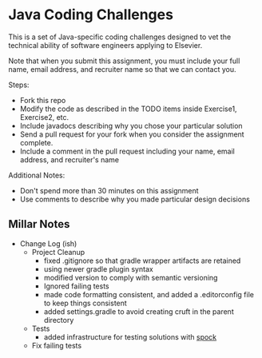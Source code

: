 # Java Coding Challenges

This is a set of Java-specific coding challenges designed to vet the technical ability of software engineers applying to Elsevier.

Note that when you submit this assignment, 
you must include your full name, email address, and recruiter name 
so that we can contact you.

Steps:

- Fork this repo
- Modify the code as described in the TODO items inside Exercise1, Exercise2, etc.
- Include javadocs describing why you chose your particular solution
- Send a pull request for your fork when you consider the assignment complete.
- Include a comment in the pull request including your name, email address, and recruiter's name

Additional Notes:

- Don't spend more than 30 minutes on this assignment
- Use comments to describe why you made particular design decisions


## Millar Notes

* Change Log (ish)
    * Project Cleanup
        * fixed .gitignore so that gradle wrapper artifacts are retained
        * using newer gradle plugin syntax
        * modified version to comply with semantic versioning
        * Ignored failing tests
        * made code formatting consistent, and added a .editorconfig file to keep things consistent
        * added settings.gradle to avoid creating cruft in the parent directory
    * Tests
        * added infrastructure for testing solutions with [spock](http://docs.spockframework.org)
    * Fix failing tests



